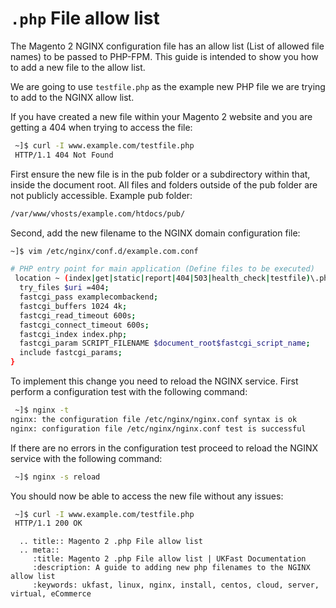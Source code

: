 # `.php` File allow list

The Magento 2 NGINX configuration file has an allow list (List of allowed file names) to be passed to PHP-FPM. This guide is intended to show you how to add a new file to the allow list.

We are going to use `testfile.php` as the example new PHP file we are trying to add to the NGINX allow list.

If you have created a new file within your Magento 2 website and you are getting a 404 when trying to access the file:

```bash
 ~]$ curl -I www.example.com/testfile.php
 HTTP/1.1 404 Not Found
```

First ensure the new file is in the pub folder or a subdirectory within that, inside the document root. All files and folders outside of the pub folder are not publicly accessible. Example pub folder:

```bash
/var/www/vhosts/example.com/htdocs/pub/
```

Second, add the new filename to the NGINX domain configuration file:

```bash
~]$ vim /etc/nginx/conf.d/example.com.conf

# PHP entry point for main application (Define files to be executed)
 location ~ (index|get|static|report|404|503|health_check|testfile)\.php$ {
  try_files $uri =404;
  fastcgi_pass examplecombackend;
  fastcgi_buffers 1024 4k;
  fastcgi_read_timeout 600s;
  fastcgi_connect_timeout 600s;
  fastcgi_index index.php;
  fastcgi_param SCRIPT_FILENAME $document_root$fastcgi_script_name;
  include fastcgi_params;
}
 ```
To implement this change you need to reload the NGINX service. First perform a configuration test with the following command:

```bash
 ~]$ nginx -t
nginx: the configuration file /etc/nginx/nginx.conf syntax is ok
nginx: configuration file /etc/nginx/nginx.conf test is successful
```

If there are no errors in the configuration test proceed to reload the NGINX service with the following command:

```bash
 ~]$ nginx -s reload
```

You should now be able to access the new file without any issues:

```bash
 ~]$ curl -I www.example.com/testfile.php
 HTTP/1.1 200 OK
```

```eval_rst
  .. title:: Magento 2 .php File allow list
  .. meta::
     :title: Magento 2 .php File allow list | UKFast Documentation
     :description: A guide to adding new php filenames to the NGINX allow list
     :keywords: ukfast, linux, nginx, install, centos, cloud, server, virtual, eCommerce
```
